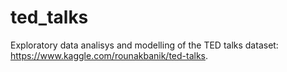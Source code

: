 # ted_talks
Exploratory data analisys and modelling of the TED talks dataset: https://www.kaggle.com/rounakbanik/ted-talks.
